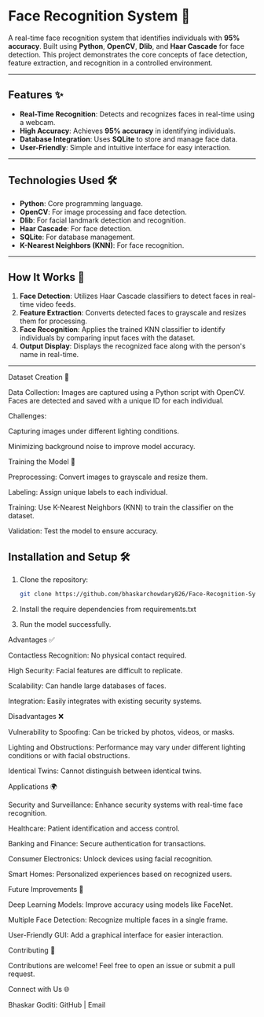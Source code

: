 # Face Recognition System 👤

A real-time face recognition system that identifies individuals with **95% accuracy**. Built using **Python**, **OpenCV**, **Dlib**, and **Haar Cascade** for face detection. This project demonstrates the core concepts of face detection, feature extraction, and recognition in a controlled environment.

---

## Features ✨
- **Real-Time Recognition**: Detects and recognizes faces in real-time using a webcam.
- **High Accuracy**: Achieves **95% accuracy** in identifying individuals.
- **Database Integration**: Uses **SQLite** to store and manage face data.
- **User-Friendly**: Simple and intuitive interface for easy interaction.

---

## Technologies Used 🛠️
- **Python**: Core programming language.
- **OpenCV**: For image processing and face detection.
- **Dlib**: For facial landmark detection and recognition.
- **Haar Cascade**: For face detection.
- **SQLite**: For database management.
- **K-Nearest Neighbors (KNN)**: For face recognition.

---

## How It Works 🚀
1. **Face Detection**: Utilizes Haar Cascade classifiers to detect faces in real-time video feeds.
2. **Feature Extraction**: Converts detected faces to grayscale and resizes them for processing.
3. **Face Recognition**: Applies the trained KNN classifier to identify individuals by comparing input faces with the dataset.
4. **Output Display**: Displays the recognized face along with the person's name in real-time.

---


Dataset Creation 📂

Data Collection: Images are captured using a Python script with OpenCV. Faces are detected and saved with a unique ID for each individual.



Challenges:

Capturing images under different lighting conditions.

Minimizing background noise to improve model accuracy.



Training the Model 🧠

Preprocessing: Convert images to grayscale and resize them.

Labeling: Assign unique labels to each individual.

Training: Use K-Nearest Neighbors (KNN) to train the classifier on the dataset.

Validation: Test the model to ensure accuracy.



## Installation and Setup 🛠️
1. Clone the repository:
   ```bash
   git clone https://github.com/bhaskarchowdary826/Face-Recognition-System.git

2. Install the require dependencies from requirements.txt

3. Run the model successfully.


Advantages ✅

Contactless Recognition: No physical contact required.

High Security: Facial features are difficult to replicate.

Scalability: Can handle large databases of faces.

Integration: Easily integrates with existing security systems.



Disadvantages ❌

Vulnerability to Spoofing: Can be tricked by photos, videos, or masks.

Lighting and Obstructions: Performance may vary under different lighting conditions or with facial obstructions.

Identical Twins: Cannot distinguish between identical twins.




Applications 🌍

Security and Surveillance: Enhance security systems with real-time face recognition.

Healthcare: Patient identification and access control.

Banking and Finance: Secure authentication for transactions.

Consumer Electronics: Unlock devices using facial recognition.

Smart Homes: Personalized experiences based on recognized users.




Future Improvements 🔮

Deep Learning Models: Improve accuracy using models like FaceNet.

Multiple Face Detection: Recognize multiple faces in a single frame.

User-Friendly GUI: Add a graphical interface for easier interaction.




Contributing 🤝

Contributions are welcome! Feel free to open an issue or submit a pull request.






Connect with Us 🌐

Bhaskar Goditi: GitHub | Email




